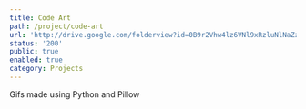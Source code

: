 ```yaml
---
title: Code Art
path: /project/code-art
url: 'http://drive.google.com/folderview?id=0B9r2Vhw4lz6VNl9xRzluNlNaZzg&usp=sharing'
status: '200'
public: true
enabled: true
category: Projects
---
```

Gifs made using Python and Pillow
